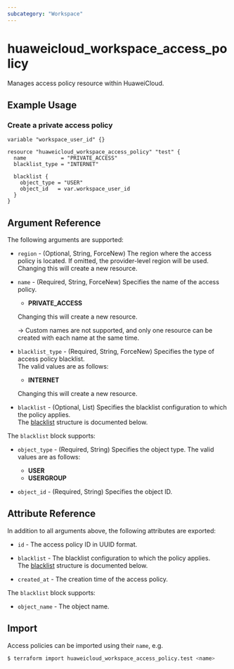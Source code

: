 ```yaml
---
subcategory: "Workspace"
---
```


# huaweicloud_workspace_access_policy

Manages access policy resource within HuaweiCloud.

## Example Usage

### Create a private access policy

```hcl
variable "workspace_user_id" {}

resource "huaweicloud_workspace_access_policy" "test" {
  name           = "PRIVATE_ACCESS"
  blacklist_type = "INTERNET"

  blacklist {
    object_type = "USER"
    object_id   = var.workspace_user_id
  }
}
```

## Argument Reference

The following arguments are supported:

* `region` - (Optional, String, ForceNew) The region where the access policy is located.
  If omitted, the provider-level region will be used. Changing this will create a new resource.

* `name` - (Required, String, ForceNew) Specifies the name of the access policy.
  + **PRIVATE_ACCESS**

  Changing this will create a new resource.

  -> Custom names are not supported, and only one resource can be created with each name at the same time.

* `blacklist_type` - (Required, String, ForceNew) Specifies the type of access policy blacklist.  
  The valid values are as follows:
  + **INTERNET**

  Changing this will create a new resource.

* `blacklist` - (Optional, List) Specifies the blacklist configuration to which the policy applies.  
  The [blacklist](#access_policy_blacklist_objects_args) structure is documented below.

<a name="access_policy_blacklist_objects_args"></a>
The `blacklist` block supports:

* `object_type` - (Required, String) Specifies the object type.
  The valid values are as follows:
  + **USER**
  + **USERGROUP**

* `object_id` - (Required, String) Specifies the object ID.

## Attribute Reference

In addition to all arguments above, the following attributes are exported:

* `id` - The access policy ID in UUID format.

* `blacklist` - The blacklist configuration to which the policy applies.  
  The [blacklist](#access_policy_blacklist_objects_attr) structure is documented below.

* `created_at` - The creation time of the access policy.

<a name="access_policy_blacklist_objects_attr"></a>
The `blacklist` block supports:

* `object_name` - The object name.

## Import

Access policies can be imported using their `name`, e.g.

```bash
$ terraform import huaweicloud_workspace_access_policy.test <name>
```
